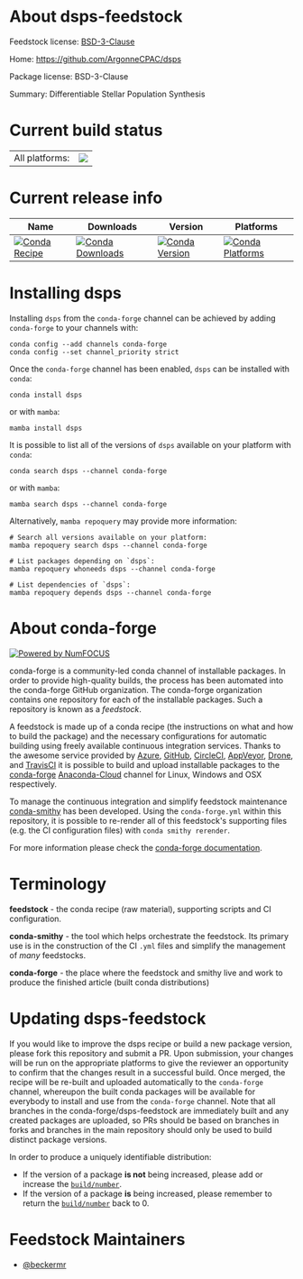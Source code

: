 About dsps-feedstock
====================

Feedstock license: [BSD-3-Clause](https://github.com/conda-forge/dsps-feedstock/blob/main/LICENSE.txt)

Home: https://github.com/ArgonneCPAC/dsps

Package license: BSD-3-Clause

Summary: Differentiable Stellar Population Synthesis

Current build status
====================


<table><tr><td>All platforms:</td>
    <td>
      <a href="https://dev.azure.com/conda-forge/feedstock-builds/_build/latest?definitionId=14781&branchName=main">
        <img src="https://dev.azure.com/conda-forge/feedstock-builds/_apis/build/status/dsps-feedstock?branchName=main">
      </a>
    </td>
  </tr>
</table>

Current release info
====================

| Name | Downloads | Version | Platforms |
| --- | --- | --- | --- |
| [![Conda Recipe](https://img.shields.io/badge/recipe-dsps-green.svg)](https://anaconda.org/conda-forge/dsps) | [![Conda Downloads](https://img.shields.io/conda/dn/conda-forge/dsps.svg)](https://anaconda.org/conda-forge/dsps) | [![Conda Version](https://img.shields.io/conda/vn/conda-forge/dsps.svg)](https://anaconda.org/conda-forge/dsps) | [![Conda Platforms](https://img.shields.io/conda/pn/conda-forge/dsps.svg)](https://anaconda.org/conda-forge/dsps) |

Installing dsps
===============

Installing `dsps` from the `conda-forge` channel can be achieved by adding `conda-forge` to your channels with:

```
conda config --add channels conda-forge
conda config --set channel_priority strict
```

Once the `conda-forge` channel has been enabled, `dsps` can be installed with `conda`:

```
conda install dsps
```

or with `mamba`:

```
mamba install dsps
```

It is possible to list all of the versions of `dsps` available on your platform with `conda`:

```
conda search dsps --channel conda-forge
```

or with `mamba`:

```
mamba search dsps --channel conda-forge
```

Alternatively, `mamba repoquery` may provide more information:

```
# Search all versions available on your platform:
mamba repoquery search dsps --channel conda-forge

# List packages depending on `dsps`:
mamba repoquery whoneeds dsps --channel conda-forge

# List dependencies of `dsps`:
mamba repoquery depends dsps --channel conda-forge
```


About conda-forge
=================

[![Powered by
NumFOCUS](https://img.shields.io/badge/powered%20by-NumFOCUS-orange.svg?style=flat&colorA=E1523D&colorB=007D8A)](https://numfocus.org)

conda-forge is a community-led conda channel of installable packages.
In order to provide high-quality builds, the process has been automated into the
conda-forge GitHub organization. The conda-forge organization contains one repository
for each of the installable packages. Such a repository is known as a *feedstock*.

A feedstock is made up of a conda recipe (the instructions on what and how to build
the package) and the necessary configurations for automatic building using freely
available continuous integration services. Thanks to the awesome service provided by
[Azure](https://azure.microsoft.com/en-us/services/devops/), [GitHub](https://github.com/),
[CircleCI](https://circleci.com/), [AppVeyor](https://www.appveyor.com/),
[Drone](https://cloud.drone.io/welcome), and [TravisCI](https://travis-ci.com/)
it is possible to build and upload installable packages to the
[conda-forge](https://anaconda.org/conda-forge) [Anaconda-Cloud](https://anaconda.org/)
channel for Linux, Windows and OSX respectively.

To manage the continuous integration and simplify feedstock maintenance
[conda-smithy](https://github.com/conda-forge/conda-smithy) has been developed.
Using the ``conda-forge.yml`` within this repository, it is possible to re-render all of
this feedstock's supporting files (e.g. the CI configuration files) with ``conda smithy rerender``.

For more information please check the [conda-forge documentation](https://conda-forge.org/docs/).

Terminology
===========

**feedstock** - the conda recipe (raw material), supporting scripts and CI configuration.

**conda-smithy** - the tool which helps orchestrate the feedstock.
                   Its primary use is in the construction of the CI ``.yml`` files
                   and simplify the management of *many* feedstocks.

**conda-forge** - the place where the feedstock and smithy live and work to
                  produce the finished article (built conda distributions)


Updating dsps-feedstock
=======================

If you would like to improve the dsps recipe or build a new
package version, please fork this repository and submit a PR. Upon submission,
your changes will be run on the appropriate platforms to give the reviewer an
opportunity to confirm that the changes result in a successful build. Once
merged, the recipe will be re-built and uploaded automatically to the
`conda-forge` channel, whereupon the built conda packages will be available for
everybody to install and use from the `conda-forge` channel.
Note that all branches in the conda-forge/dsps-feedstock are
immediately built and any created packages are uploaded, so PRs should be based
on branches in forks and branches in the main repository should only be used to
build distinct package versions.

In order to produce a uniquely identifiable distribution:
 * If the version of a package **is not** being increased, please add or increase
   the [``build/number``](https://docs.conda.io/projects/conda-build/en/latest/resources/define-metadata.html#build-number-and-string).
 * If the version of a package **is** being increased, please remember to return
   the [``build/number``](https://docs.conda.io/projects/conda-build/en/latest/resources/define-metadata.html#build-number-and-string)
   back to 0.

Feedstock Maintainers
=====================

* [@beckermr](https://github.com/beckermr/)

